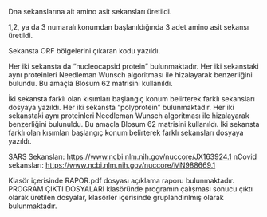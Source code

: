 Dna sekanslarına ait amino asit sekansları üretildi. 

1,2, ya da 3 numaralı konumdan başlanıldığında 3 adet amino asit sekansı üretildi.

Sekansta ORF bölgelerini çıkaran kodu yazıldı. 

Her iki sekansta da “nucleocapsid protein” bulunmaktadır. 
Her iki sekanstaki aynı proteinleri Needleman Wunsch algoritması ile hizalayarak benzerliğini bulundu. 
Bu amaçla Blosum 62 matrisini kullanıldı. 

İki sekansta farklı olan kısımları başlangıç konum belirterek farklı sekansları dosyaya yazıldı. 
Her iki sekansta “polyprotein” bulunmaktadır. 
Her iki sekanstaki aynı proteinleri Needleman Wunsch algoritması ile hizalayarak benzerliğini bulunuldu. 
Bu amaçla Blosum 62 matrisini kullanıldı. 
İki sekansta farklı olan kısımları başlangıç konum belirterek farklı sekansları dosyaya yazıldı.



SARS Sekansları: https://www.ncbi.nlm.nih.gov/nuccore/JX163924.1
nCovid sekansları: https://www.ncbi.nlm.nih.gov/nuccore/MN988669.1


Klasör içerisinde RAPOR.pdf dosyası açıklama raporu bulunmaktadır.
PROGRAM ÇIKTI DOSYALARI klasöründe programın çalışması sonucu çıktı olarak üretilen dosyalar,
klasörler içerisinde gruplandırılmış olarak bulunmaktadır.

